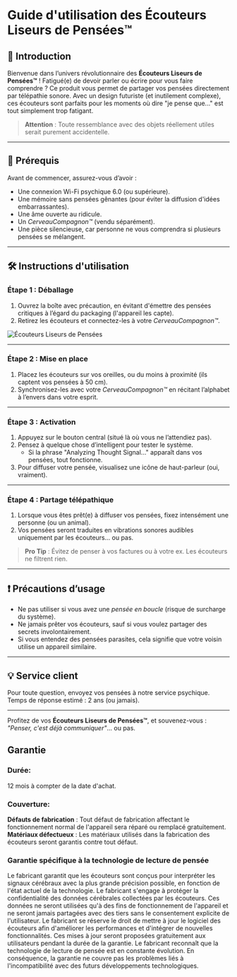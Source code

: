 # Guide d'utilisation des Écouteurs Liseurs de Pensées™

## 🎉 Introduction  
Bienvenue dans l’univers révolutionnaire des **Écouteurs Liseurs de Pensées™** ! Fatigué(e) de devoir parler ou écrire pour vous faire comprendre ? Ce produit vous permet de partager vos pensées directement par télépathie sonore. Avec un design futuriste (et inutilement complexe), ces écouteurs sont parfaits pour les moments où dire "je pense que..." est tout simplement trop fatigant.  

> **Attention** : Toute ressemblance avec des objets réellement utiles serait purement accidentelle.

---

## 🔧 Prérequis  
Avant de commencer, assurez-vous d’avoir :  
- Une connexion Wi-Fi psychique 6.0 (ou supérieure).  
- Une mémoire sans pensées gênantes (pour éviter la diffusion d'idées embarrassantes).  
- Une âme ouverte au ridicule.  
- Un *CerveauCompagnon™* (vendu séparément).  
- Une pièce silencieuse, car personne ne vous comprendra si plusieurs pensées se mélangent.

---

## 🛠️ Instructions d'utilisation  

### Étape 1 : Déballage  
1. Ouvrez la boîte avec précaution, en évitant d'émettre des pensées critiques à l’égard du packaging (l'appareil les capte).  
2. Retirez les écouteurs et connectez-les à votre *CerveauCompagnon™*.  

![Écouteurs Liseurs de Pensées](https://via.placeholder.com/300x200)  

---

### Étape 2 : Mise en place  
1. Placez les écouteurs sur vos oreilles, ou du moins à proximité (ils captent vos pensées à 50 cm).  
2. Synchronisez-les avec votre *CerveauCompagnon™* en récitant l’alphabet à l’envers dans votre esprit.  

---

### Étape 3 : Activation  
1. Appuyez sur le bouton central (situé là où vous ne l’attendiez pas).  
2. Pensez à quelque chose d’intelligent pour tester le système.  
   - Si la phrase "Analyzing Thought Signal..." apparaît dans vos pensées, tout fonctionne.  
3. Pour diffuser votre pensée, visualisez une icône de haut-parleur (oui, vraiment).  

---

### Étape 4 : Partage télépathique  
1. Lorsque vous êtes prêt(e) à diffuser vos pensées, fixez intensément une personne (ou un animal).  
2. Vos pensées seront traduites en vibrations sonores audibles uniquement par les écouteurs... ou pas.  

> **Pro Tip** : Évitez de penser à vos factures ou à votre ex. Les écouteurs ne filtrent rien.  

---

## ❗ Précautions d’usage  
- Ne pas utiliser si vous avez une *pensée en boucle* (risque de surcharge du système).  
- Ne jamais prêter vos écouteurs, sauf si vous voulez partager des secrets involontairement.  
- Si vous entendez des pensées parasites, cela signifie que votre voisin utilise un appareil similaire.  

---

## 💡 Service client  
Pour toute question, envoyez vos pensées à notre service psychique. Temps de réponse estimé : 2 ans (ou jamais).  

---

Profitez de vos **Écouteurs Liseurs de Pensées™**, et souvenez-vous : *"Penser, c'est déjà communiquer"*... ou pas.  

## Garantie 
### Durée: 
12 mois à compter de la date d'achat.

### Couverture:
**Défauts de fabrication** : Tout défaut de fabrication affectant le fonctionnement normal de l'appareil sera réparé ou remplacé gratuitement.
**Matériaux défectueux** : Les matériaux utilisés dans la fabrication des écouteurs seront garantis contre tout défaut.

### Garantie spécifique à la technologie de lecture de pensée
Le fabricant garantit que les écouteurs sont conçus pour interpréter les signaux cérébraux avec la plus grande précision possible, en fonction de l'état actuel de la technologie.
Le fabricant s'engage à protéger la confidentialité des données cérébrales collectées par les écouteurs. Ces données ne seront utilisées qu'à des fins de fonctionnement de l'appareil et ne seront jamais partagées avec des tiers sans le consentement explicite de l'utilisateur.
Le fabricant se réserve le droit de mettre à jour le logiciel des écouteurs afin d'améliorer les performances et d'intégrer de nouvelles fonctionnalités. Ces mises à jour seront proposées gratuitement aux utilisateurs pendant la durée de la garantie.
Le fabricant reconnaît que la technologie de lecture de pensée est en constante évolution. En conséquence, la garantie ne couvre pas les problèmes liés à l'incompatibilité avec des futurs développements technologiques.